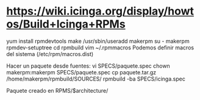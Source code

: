 # https://wiki.icinga.org/display/howtos/Build+Icinga+RPMs

yum install rpmdevtools make
/usr/sbin/useradd makerpm
su - makerpm
rpmdev-setuptree
cd rpmbuild
vim ~/.rpmmacros
Podemos definir macros del sistema (/etc/rpm/macros.dist)


Hacer un paquete desde fuentes:
vi SPECS/paquete.spec
chown makerpm:makerpm SPECS/paquete.spec
cp paquete.tar.gz /home/makerpm/rpmbuild/SOURCES/
rpmbuild -ba SPECS/icinga.spec

Paquete creado en RPMS/$architecture/
